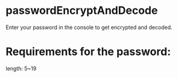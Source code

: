 # passwordEncryptAndDecode
Enter your password in the console to get encrypted and decoded.
# Requirements for the password:
length: 5~19
